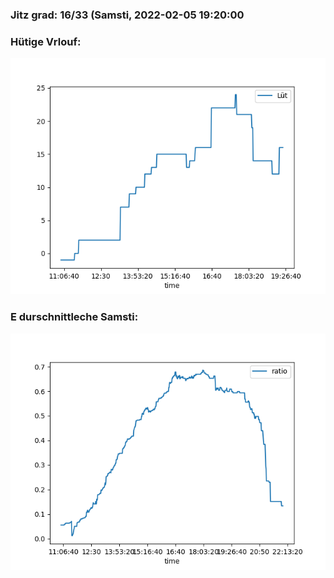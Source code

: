 ### Jitz grad: 16/33 (Samsti, 2022-02-05 19:20:00

### Hütige Vrlouf:
![Graph](Today.png)

### E durschnittleche Samsti:
![Graph](Samsti.png)